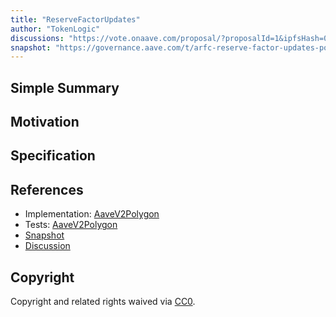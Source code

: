 ```yaml
---
title: "ReserveFactorUpdates"
author: "TokenLogic"
discussions: "https://vote.onaave.com/proposal/?proposalId=1&ipfsHash=0x552721cffc5278357af7de0861cbf8a493488c64ec112cf573b9a33623602b90"
snapshot: "https://governance.aave.com/t/arfc-reserve-factor-updates-polygon-aave-v2/13937"
---
```


## Simple Summary

## Motivation

## Specification

## References

- Implementation: [AaveV2Polygon](https://github.com/bgd-labs/aave-proposals-v3/blob/main/src/20240313_AaveV2Polygon_ReserveFactorUpdates/AaveV2Polygon_ReserveFactorUpdates_20240313.sol)
- Tests: [AaveV2Polygon](https://github.com/bgd-labs/aave-proposals-v3/blob/main/src/20240313_AaveV2Polygon_ReserveFactorUpdates/AaveV2Polygon_ReserveFactorUpdates_20240313.t.sol)
- [Snapshot](https://governance.aave.com/t/arfc-reserve-factor-updates-polygon-aave-v2/13937)
- [Discussion](https://vote.onaave.com/proposal/?proposalId=1&ipfsHash=0x552721cffc5278357af7de0861cbf8a493488c64ec112cf573b9a33623602b90)

## Copyright

Copyright and related rights waived via [CC0](https://creativecommons.org/publicdomain/zero/1.0/).
